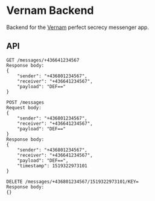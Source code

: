 # Vernam Backend

Backend for the [Vernam](https://github.com/dag0310/vernam) perfect secrecy messenger app.

## API
```
GET /messages/+436641234567
Response body:
{
	"sender": "+436801234567",
	"receiver": "+436641234567",
	"payload": "DEF=="
}

POST /messages
Request body:
{
	"sender": "+436801234567",
	"receiver": "+436641234567",
	"payload": "DEF=="
}
Response body:
{
	"sender": "+436801234567",
	"receiver": "+436641234567",
	"payload": "DEF==",
	"timestamp": 1519322973101
}

DELETE /messages/+436801234567/1519322973101/KEY=
Response body:
{}
```
